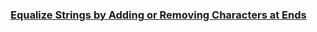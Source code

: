 ### [Equalize Strings by Adding or Removing Characters at Ends](https://leetcode.com/problems/equalize-strings-by-adding-or-removing-characters-at-ends)

